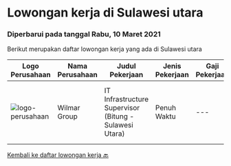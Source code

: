 
  # Lowongan kerja di Sulawesi utara

  ### Diperbarui pada tanggal Rabu, 10 Maret 2021

  Berikut merupakan daftar lowongan kerja yang ada di Sulawesi utara

  |Logo Perusahaan | Nama Perusahaan | Judul Pekerjaan | Jenis Pekerjaan | Gaji Pekerjaan | Lokasi | Deskripsi | Tanggal diunggah | Pranala |
  | -------------- | --------------- | --------------- | --------- | --------- | -------------- | ------- | ----------- | ----------- |
  |![logo-perusahaan](https://image-service-cdn.seek.com.au/9e0783a4975b477f13f21852203f1c0b8fe2e5c8/ee4dce1061f3f616224767ad58cb2fc751b8d2dc)|Wilmar Group|IT Infrastructure Supervisor (Bitung - Sulawesi Utara)|Penuh Waktu|---|Bitung|Requirements:1. Candidate must possess at least Bachelor's Degree in Engineering (Computer/Telecommunication), Computer Science/Information Technology...|Rabu, 24 Februari 2021|https://www.jobstreet.co.id/id/job/it-infrastructure-supervisor-bitung-sulawesi-utara-3466250?token=0~9785bf27-eb7c-49e4-bd9b-442efbae900f&sectionRank=1&jobId=jobstreet-id-job-3466250|


  [Kembali ke daftar lowongan kerja 🔙](../README.md#daftar-lowongan-kerja)
  